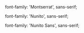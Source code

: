 font-family: 'Montserrat', sans-serif;

font-family: 'Nunito', sans-serif;

font-family: 'Nunito Sans', sans-serif;
